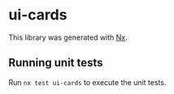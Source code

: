 # ui-cards

This library was generated with [Nx](https://nx.dev).

## Running unit tests

Run `nx test ui-cards` to execute the unit tests.
